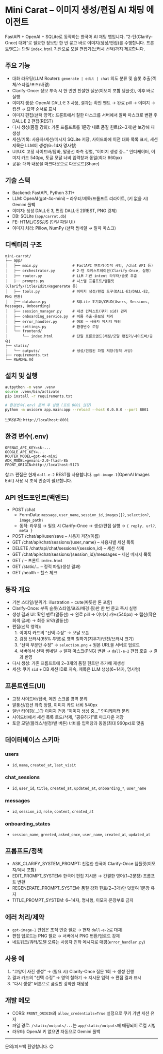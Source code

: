 # Mini Carat – 이미지 생성/편집 AI 채팅 에이전트

FastAPI + OpenAI + SQLite로 동작하는 한국어 AI 채팅 앱입니다. “2-턴(Clarify-Once) 대화”로 필요한 정보만 한 번 묻고 바로 이미지(생성/편집)를 수행합니다. 프론트엔드는 단일 `index.html` 기반으로 모달 편집기(브러시 선택)까지 제공합니다.

## 주요 기능

- 대화 라우팅(LLM Router): `generate | edit | chat` 의도 분류 및 슬롯 추출(객체/스타일/포즈/배경)
- Clarify-Once: 정보 부족 시 한 번만 친절한 질문(이모지 포함 템플릿), 이후 바로 실행
- 이미지 생성: OpenAI DALL·E 3 사용, 결과는 확인 멘트 → 완료 pill → 이미지 → 캡션 → 요약 순서로 표시
- 이미지 편집(선택 영역): 프론트에서 칠한 마스크를 서버에서 알파 마스크로 변환 후 DALL·E 2 편집(REST)
- 다시 생성(품질 강화): 기존 프롬프트를 1문장 내로 품질 힌트(2~3개)만 보강해 재생성
- 세션/기록: 사용자/세션/메시지 SQLite 저장, 사이드바에 이전 대화 목록 표시, 세션 제목은 LLM이 생성(6~14자 명사형)
- UI/UX: 고정 사이드바/탑바, 말풍선 좌측 정렬, “이미지 생성 중…” 인디케이터, 이미지 카드 540px, 토글 모달 너비 입력창과 동일(최대 960px)
- 공유: 대화 내용을 마크다운으로 다운로드(Share)

## 기술 스택

- Backend: FastAPI, Python 3.11+
- LLM: OpenAI(gpt-4o-mini) – 라우터/제목/프롬프트 리라이트, (키 없을 시) Gemini 폴백
- 이미지: 생성 DALL·E 3, 편집 DALL·E 2(REST, PNG 강제)
- DB: SQLite (`app/carrot.db`)
- FE: HTML/CSS/JS (단일 파일 UI)
- 이미지 처리: Pillow, NumPy (선택 썸네일 → 알파 마스크)

## 디렉터리 구조

```
mini-carrot/
├── app/
│   ├── main.py                # FastAPI 엔트리(정적 서빙, /chat API 등)
│   ├── orchestrator.py        # 2-턴 오케스트레이션(Clarify-Once, 실행)
│   ├── router.py              # LLM 기반 intent 라우터/슬롯 추출
│   ├── prompts.py             # 시스템 프롬프트/템플릿(Clarify/Title/Edit/Regenerate 등)
│   ├── tools.py               # 이미지 생성/편집 도구(DALL·E3/DALL·E2, PNG 변환)
│   ├── database.py            # SQLite 초기화/CRUD(Users, Sessions, Messages, Onboarding)
│   ├── session_manager.py     # 세션 컨텍스트(쿠키 sid) 관리
│   ├── onboarding_service.py  # 이름 추출·온보딩 처리
│   ├── error_handler.py       # 예외 → 사용자 메시지 매핑
│   ├── settings.py            # 환경변수 로딩
│   └── frontend/
│       └── index.html         # 단일 프론트엔드(채팅/모달 편집기/사이드바/공유)
├── static/
│   └── outputs/               # 생성/편집된 파일 저장(정적 서빙)
├── requirements.txt
└── README.md
```

## 설치 및 실행

```bash
autpython -m venv .venv
source .venv/bin/activate
pip install -r requirements.txt

# 환경변수(.env) 준비 후 실행 (포트 8001 권장)
python -m uvicorn app.main:app --reload --host 0.0.0.0 --port 8001
```

브라우저: `http://localhost:8001`

## 환경 변수(.env)

```env
OPENAI_API_KEY=sk-...
GOOGLE_API_KEY=...
ROUTER_MODEL=gpt-4o-mini
ADK_MODEL=gemini-2.0-flash-8b
FRONT_ORIGIN=http://localhost:5173
```

참고: 편집은 현재 `dall-e-2` REST를 사용합니다. `gpt-image-1`(OpenAI Images Edit) 사용 시 조직 인증이 필요합니다.

## API 엔드포인트(백엔드)

- POST /chat
  - FormData: `message`, `user_name`, `session_id`, `images[]?`, `selection?`, `image_path?`
  - 동작: 라우팅 → 필요 시 Clarify-Once → 생성/편집 실행 → `{ reply, url?, meta }`
- POST /chat/api/user/save – 사용자 저장(이름)
- GET /chat/api/chat/sessions/{user_name} – 사용자별 세션 목록
- DELETE /chat/api/chat/sessions/{session_id} – 세션 삭제
- GET /chat/api/chat/sessions/{session_id}/messages – 세션 메시지 목록
- GET / – 프론트 `index.html`
- GET /static/... – 정적 파일(생성 결과)
- GET /health – 헬스 체크

## 동작 개요

- 기본 스타일/분위기: illustration + cute(따뜻한 톤 포함)
- Clarify-Once: 부족 슬롯(스타일/포즈/배경 등)만 한 번 묻고 즉시 실행
- 생성 결과 UI: 확인 멘트(말풍선) → 완료 pill → 이미지 카드(540px) → 캡션(작은 회색 글씨) → 최종 요약(말풍선)
- 편집(선택 영역):
  1) 이미지 카드의 “선택 수정” → 모달 오픈
  2) 검정 브러시(65% 투명)로 영역 칠하기(지우기/반전/브러시 크기)
  3) “선택 부분만 수정” → `selection.png` + 원본 URL을 서버로 업로드
  4) 서버에서 선택 썸네일 → 알파 마스크(PNG) 변환 → `dall-e-2` 편집 호출 → 결과 반영
- 다시 생성: 기존 프롬프트에 2~3개의 품질 힌트만 추가해 재생성
- 세션: 쿠키 `sid` + DB 세션 ID로 지속, 제목은 LLM 생성(6~14자, 명사형)

## 프론트엔드(UI)

- 고정 사이드바/탑바, 메인 스크롤 영역 분리
- 말풍선/캡션 좌측 정렬, 이미지 카드 너비 540px
- 일반 타이핑(...)과 이미지 전용 “이미지 생성 중…” 인디케이터 분리
- 사이드바에서 세션 목록 로드/삭제, “공유하기”로 마크다운 저장
- 토글 모달(플러스/설정/별 버튼) 너비를 입력창과 동일(최대 960px)로 맞춤

## 데이터베이스 스키마

### users
- `id`, `name`, `created_at`, `last_visit`

### chat_sessions
- `id`, `user_id`, `title`, `created_at`, `updated_at`, `onboarding_*`, `user_name`

### messages
- `id`, `session_id`, `role`, `content`, `created_at`

### onboarding_states
- `session_name`, `greeted`, `asked_once`, `user_name`, `created_at`, `updated_at`

## 프롬프트/정책

- ASK_CLARIFY_SYSTEM_PROMPT: 친절한 한국어 Clarify-Once 템플릿(이모지/예시 포함)
- EDIT_PROMPT_SYSTEM: 한국어 편집 지시문 → 간결한 영어(1~2문장) 프롬프트 변환
- REGENERATE_PROMPT_SYSTEM: 품질 강화 힌트(2~3개)만 덧붙여 1문장 유지
- TITLE_PROMPT_SYSTEM: 6~14자, 명사형, 이모지·문장부호 금지

## 에러 처리/제약

- `gpt-image-1` 편집은 조직 인증 필요 → 현재 `dall-e-2`로 대체
- 편집 업로드는 PNG 필요 → 서버에서 PNG 변환/업로드 강제
- 네트워크/쿼터/모델 오류는 사용자 친화 메시지로 매핑(`error_handler.py`)

## 사용 예

1) “고양이 사진 생성” → (필요 시) Clarify-Once 질문 1회 → 생성 진행
2) 결과 카드의 “선택 수정” → 영역 칠하기 → 지시문 입력 → 편집 결과 표시
3) “다시 생성” 버튼으로 품질만 강화한 재생성

## 개발 메모

- CORS: `FRONT_ORIGIN`과 `allow_credentials=True` 설정으로 쿠키 기반 세션 유지
- 파일 경로: `/static/outputs/...`는 `app/static/outputs`에 매핑되어 로컬 서빙
- 라우터: OpenAI 키 없으면 자동으로 Gemini 폴백

---

문의/피드백 환영합니다. 😊
